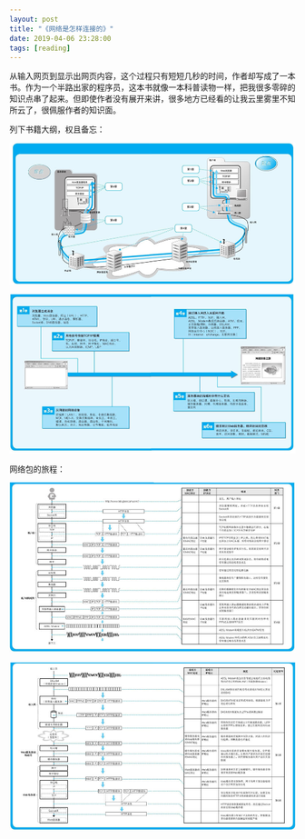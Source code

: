 ```yaml
---
layout: post
title: "《网络是怎样连接的》"
date: 2019-04-06 23:28:00
tags: [reading]
---
```


从输入网页到显示出网页内容，这个过程只有短短几秒的时间，作者却写成了一本书。作为一个半路出家的程序员，这本书就像一本科普读物一样，把我很多零碎的知识点串了起来。但即使作者没有展开来讲，很多地方已经看的让我云里雾里不知所云了，很佩服作者的知识面。

列下书籍大纲，权且备忘：

![outline](assets/images/HowNetworksWork/outline.png)

![outline2](assets/images/HowNetworksWork/outline-2.png)

网络包的旅程：

![net-1](assets/images/HowNetworksWork/net-1.png)

![net-2](assets/images/HowNetworksWork/net-2.png)